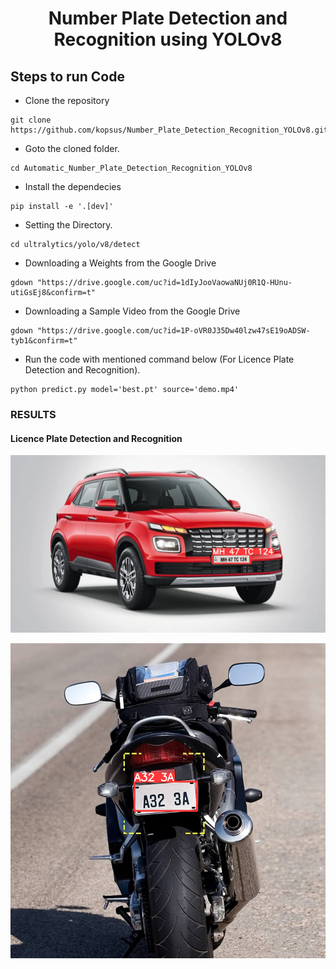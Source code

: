 <H1 align="center">Number Plate Detection and Recognition using YOLOv8</H1>

## Steps to run Code

- Clone the repository

```
git clone https://github.com/kopsus/Number_Plate_Detection_Recognition_YOLOv8.git
```

- Goto the cloned folder.

```
cd Automatic_Number_Plate_Detection_Recognition_YOLOv8
```

- Install the dependecies

```
pip install -e '.[dev]'

```

- Setting the Directory.

```
cd ultralytics/yolo/v8/detect
```

- Downloading a Weights from the Google Drive

```
gdown "https://drive.google.com/uc?id=1dIyJooVaowaNUj0R1Q-HUnu-utiGsEj8&confirm=t"
```

- Downloading a Sample Video from the Google Drive

```
gdown "https://drive.google.com/uc?id=1P-oVR0J35Dw40lzw47sE19oADSW-tyb1&confirm=t"

```

- Run the code with mentioned command below (For Licence Plate Detection and Recognition).

```
python predict.py model='best.pt' source='demo.mp4'
```

### RESULTS

#### Licence Plate Detection and Recognition

![](./ultralytics/example.png)

![](./ultralytics/example2.png)
